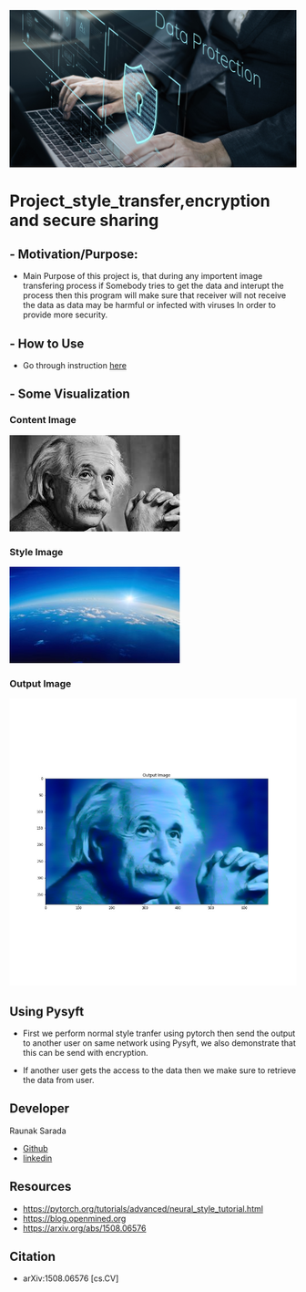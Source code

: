 ![alt text](https://github.com/raunak222/UdacityOpenSource/blob/master/Raunak%20Sarada/Project_style_transfer%2Cencryption%20and%20secure%20sharing/df.jpg)
# Project_style_transfer,encryption and secure sharing

## - Motivation/Purpose: 
- Main Purpose of this project is, that during any importent image transfering process if Somebody tries to get the data and interupt the process then this program will make sure that receiver will not receive the data as data may be harmful or infected with viruses  In order to provide more security.

## - How to Use 
- Go through instruction [here](https://github.com/raunak222/UdacityOpenSource/blob/master/Raunak%20Sarada/Project_style_transfer%2Cencryption%20and%20secure%20sharing/Instruction.txt)

## - Some Visualization
 ### Content Image
 ![alt text](https://github.com/raunak222/UdacityOpenSource/blob/master/Raunak%20Sarada/Project_style_transfer%2Cencryption%20and%20secure%20sharing/albert.jpg)
### Style Image
![alt text](https://github.com/raunak222/UdacityOpenSource/blob/master/Raunak%20Sarada/Project_style_transfer%2Cencryption%20and%20secure%20sharing/rsz_p3.jpg)
### Output Image
![alt text](https://github.com/raunak222/UdacityOpenSource/blob/master/Raunak%20Sarada/Project_style_transfer%2Cencryption%20and%20secure%20sharing/out.jpg)
## Using Pysyft
 - First we perform normal style tranfer using pytorch then send the output to another user on same network using Pysyft, we also demonstrate that this can be send with encryption.

- If another user gets the access to the data then we make sure to retrieve the data from user.
## Developer 
  Raunak Sarada  
  - [Github](https://github.com/raunak222) 
  - [linkedin](https://www.linkedin.com/in/raunak-sarada)
## Resources 
- https://pytorch.org/tutorials/advanced/neural_style_tutorial.html
- https://blog.openmined.org
- https://arxiv.org/abs/1508.06576

## Citation
- arXiv:1508.06576 [cs.CV]
